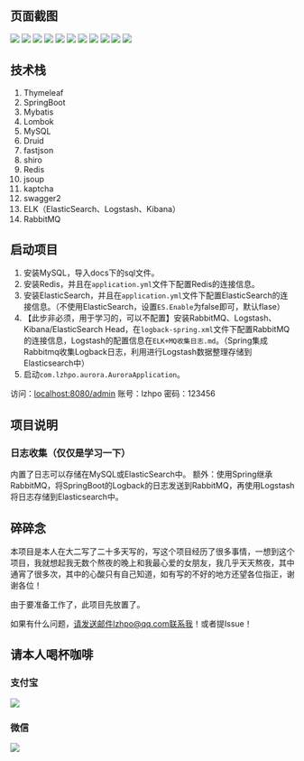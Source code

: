 ## 页面截图
![](docs/images/后台-资源管理-1.png)
![](docs/images/后台-资源管理-2.png)
![](docs/images/后台-首页.png)
![](docs/images/后台-用户管理.png)
![](docs/images/后台-用户管理-分配角色.png)
![](docs/images/后台-操作记录.png)
![](docs/images/后台-在线用户.png)
![](docs/images/后台-发布博客.png)
![](docs/images/ES-aurora_log.png)
![](docs/images/ES-aurora_blog.png)
![](docs/images/aurora-rabbitmq.png)

## 技术栈
1. Thymeleaf
2. SpringBoot
3. Mybatis
4. Lombok
5. MySQL
6. Druid
7. fastjson
8. shiro
9. Redis
10. jsoup
11. kaptcha
12. swagger2
13. ELK（ElasticSearch、Logstash、Kibana）
14. RabbitMQ

## 启动项目
1. 安装MySQL，导入docs下的sql文件。
2. 安装Redis，并且在`application.yml`文件下配置Redis的连接信息。
3. 安装ElasticSearch，并且在`application.yml`文件下配置ElasticSearch的连接信息。（不使用ElasticSearch，设置`ES.Enable`为false即可，默认flase）
4. 【此步非必须，用于学习的，可以不配置】安装RabbitMQ、Logstash、Kibana/ElasticSearch Head，在`logback-spring.xml`文件下配置RabbitMQ的连接信息，Logstash的配置信息在`ELK+MQ收集日志.md`。（Spring集成Rabbitmq收集Logback日志，利用进行Logstash数据整理存储到Elasticsearch中）
5. 启动`com.lzhpo.aurora.AuroraApplication`。

访问：[localhost:8080/admin](localhost:8080/admin)
账号：lzhpo
密码：123456

## 项目说明
### 日志收集（仅仅是学习一下）
内置了日志可以存储在MySQL或ElasticSearch中。
额外：使用Spring继承RabbitMQ，将SpringBoot的Logback的日志发送到RabbitMQ，再使用Logstash将日志存储到Elasticsearch中。

## 碎碎念
本项目是本人在大二写了二十多天写的，写这个项目经历了很多事情，一想到这个项目，我就想起我无数个熬夜的晚上和我最心爱的女朋友，我几乎天天熬夜，其中通宵了很多次，其中的心酸只有自己知道，如有写的不好的地方还望各位指正，谢谢各位！

由于要准备工作了，此项目先放置了。

如果有什么问题，请发送邮件lzhpo@qq.com联系我！或者提Issue！

## 请本人喝杯咖啡
### 支付宝
![](http://cdn.lzhpo.com/Aurora-%E6%94%AF%E4%BB%98%E5%AE%9D%E6%94%B6%E6%AC%BE%E7%A0%81.png)
### 微信
![](http://cdn.lzhpo.com/Aurora-%E5%BE%AE%E4%BF%A1%E6%94%B6%E6%AC%BE%E7%A0%81.png)